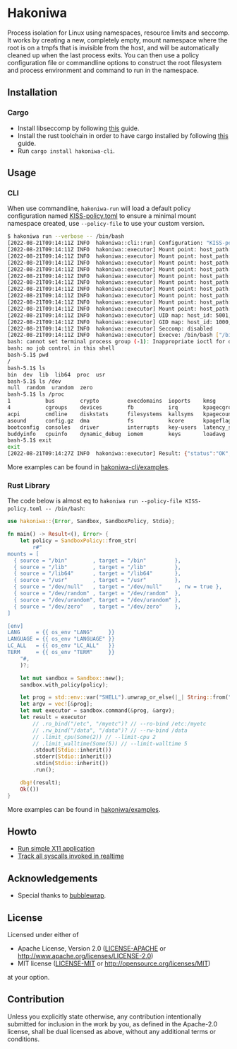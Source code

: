# Hakoniwa

Process isolation for Linux using namespaces, resource limits and seccomp. It
works by creating a new, completely empty, mount namespace where the root is
on a tmpfs that is invisible from the host, and will be automatically cleaned
up when the last process exits. You can then use a policy configuration file or
commandline options to construct the root filesystem and process environment
and command to run in the namespace.


## Installation

### Cargo

* Install libseccomp by following [this][Install libseccomp] guide.
* Install the rust toolchain in order to have cargo installed by following
  [this][Install Rust] guide.
* Run `cargo install hakoniwa-cli`.


## Usage

### CLI

When use commandline, `hakoniwa-run` will load a default policy configuration named
[KISS-policy.toml] to ensure a minimal mount namespace created, use `--policy-file`
to use your custom version.

```sh
$ hakoniwa run --verbose -- /bin/bash
[2022-08-21T09:14:11Z INFO  hakoniwa::cli::run] Configuration: "KISS-policy.toml"
[2022-08-21T09:14:11Z INFO  hakoniwa::executor] Mount point: host_path: "/tmp/hakoniwa-EJemcsRL", container_path: "/"
[2022-08-21T09:14:11Z INFO  hakoniwa::executor] Mount point: host_path: "", container_path: "/proc", fstype: "proc"
[2022-08-21T09:14:11Z INFO  hakoniwa::executor] Mount point: host_path: "/usr/bin", container_path: "/bin", fstype: "", rw: false
[2022-08-21T09:14:11Z INFO  hakoniwa::executor] Mount point: host_path: "/usr/lib", container_path: "/lib", fstype: "", rw: false
[2022-08-21T09:14:11Z INFO  hakoniwa::executor] Mount point: host_path: "/usr/lib", container_path: "/lib64", fstype: "", rw: false
[2022-08-21T09:14:11Z INFO  hakoniwa::executor] Mount point: host_path: "/usr", container_path: "/usr", fstype: "", rw: false
[2022-08-21T09:14:11Z INFO  hakoniwa::executor] Mount point: host_path: "/dev/null", container_path: "/dev/null", fstype: "", rw: true
[2022-08-21T09:14:11Z INFO  hakoniwa::executor] Mount point: host_path: "/dev/random", container_path: "/dev/random", fstype: "", rw: false
[2022-08-21T09:14:11Z INFO  hakoniwa::executor] Mount point: host_path: "/dev/urandom", container_path: "/dev/urandom", fstype: "", rw: false
[2022-08-21T09:14:11Z INFO  hakoniwa::executor] Mount point: host_path: "/dev/zero", container_path: "/dev/zero", fstype: "", rw: false
[2022-08-21T09:14:11Z INFO  hakoniwa::executor] UID map: host_id: 5001, container_id: 5001
[2022-08-21T09:14:11Z INFO  hakoniwa::executor] GID map: host_id: 1000, container_id: 1000
[2022-08-21T09:14:11Z INFO  hakoniwa::executor] Seccomp: disabled
[2022-08-21T09:14:11Z INFO  hakoniwa::executor] Execve: /bin/bash ["/bin/bash"]
bash: cannot set terminal process group (-1): Inappropriate ioctl for device
bash: no job control in this shell
bash-5.1$ pwd
/
bash-5.1$ ls
bin  dev  lib  lib64  proc  usr
bash-5.1$ ls /dev
null  random  urandom  zero
bash-5.1$ ls /proc
1           bus        crypto         execdomains  ioports    kmsg           locks    mtrr          scsi      sys            uptime
4           cgroups    devices        fb           irq        kpagecgroup    meminfo  net           self      sysrq-trigger  version
acpi        cmdline    diskstats      filesystems  kallsyms   kpagecount     misc     pagetypeinfo  slabinfo  sysvipc        vmallocinfo
asound      config.gz  dma            fs           kcore      kpageflags     modules  partitions    softirqs  thread-self    vmstat
bootconfig  consoles   driver         interrupts   key-users  latency_stats  mounts   pressure      stat      timer_list     zoneinfo
buddyinfo   cpuinfo    dynamic_debug  iomem        keys       loadavg        mtd      schedstat     swaps     tty
bash-5.1$ exit
exit
[2022-08-21T09:14:27Z INFO  hakoniwa::executor] Result: {"status":"OK","reason":"","exit_code":0,"start_time":"2022-08-21T09:14:11.058546277Z","real_time":{"secs":16,"nanos":460452556},"system_time":{"secs":0,"nanos":8744000},"user_time":{"secs":0,"nanos":3149000},"max_rss":3780}
```

More examples can be found in [hakoniwa-cli/examples].

### Rust Library

The code below is almost eq to `hakoniwa run --policy-file KISS-policy.toml -- /bin/bash`:

```rust
use hakoniwa::{Error, Sandbox, SandboxPolicy, Stdio};

fn main() -> Result<(), Error> {
    let policy = SandboxPolicy::from_str(
        r#"
mounts = [
  { source = "/bin"        , target = "/bin"         },
  { source = "/lib"        , target = "/lib"         },
  { source = "/lib64"      , target = "/lib64"       },
  { source = "/usr"        , target = "/usr"         },
  { source = "/dev/null"   , target = "/dev/null"     , rw = true },
  { source = "/dev/random" , target = "/dev/random"  },
  { source = "/dev/urandom", target = "/dev/urandom" },
  { source = "/dev/zero"   , target = "/dev/zero"    },
]

[env]
LANG     = {{ os_env "LANG"     }}
LANGUAGE = {{ os_env "LANGUAGE" }}
LC_ALL   = {{ os_env "LC_ALL"   }}
TERM     = {{ os_env "TERM"     }}
    "#,
    )?;

    let mut sandbox = Sandbox::new();
    sandbox.with_policy(policy);

    let prog = std::env::var("SHELL").unwrap_or_else(|_| String::from("/bin/sh"));
    let argv = vec![&prog];
    let mut executor = sandbox.command(&prog, &argv);
    let result = executor
        // .ro_bind("/etc", "/myetc")? // --ro-bind /etc:/myetc
        // .rw_bind("/data", "/data")? // --rw-bind /data
        // .limit_cpu(Some(2)) // --limit-cpu 2
        // .limit_walltime(Some(5)) // --limit-walltime 5
        .stdout(Stdio::inherit())
        .stderr(Stdio::inherit())
        .stdin(Stdio::inherit())
        .run();

    dbg!(result);
    Ok(())
}
```

More examples can be found in [hakoniwa/examples].


## Howto

* [Run simple X11 application](./hakoniwa-cli/examples/howto-xorg-apps.md)
* [Track all syscalls invoked in realtime](./hakoniwa-cli/examples/howto-seccomp-syscalls.md)


## Acknowledgements

* Special thanks to [bubblewrap].


## License

Licensed under either of

* Apache License, Version 2.0 ([LICENSE-APACHE](LICENSE-APACHE) or http://www.apache.org/licenses/LICENSE-2.0)
* MIT license ([LICENSE-MIT](LICENSE-MIT) or http://opensource.org/licenses/MIT)

at your option.


## Contribution

Unless you explicitly state otherwise, any contribution intentionally submitted
for inclusion in the work by you, as defined in the Apache-2.0 license, shall be
dual licensed as above, without any additional terms or conditions.


[Install libseccomp]:https://github.com/libseccomp-rs/libseccomp-rs#requirements
[Install Rust]:https://www.rust-lang.org/tools/install
[bubblewrap]:https://github.com/containers/bubblewrap
[KISS-policy.toml]:./hakoniwa-cli/src/embed/KISS-policy.toml
[hakoniwa-cli/examples]:./hakoniwa-cli/examples
[hakoniwa/examples]:./hakoniwa/examples
